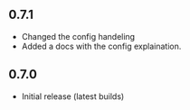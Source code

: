 ## 0.7.1
- Changed the config handeling
- Added a docs with the config explaination.

## 0.7.0
- Initial release (latest builds)
